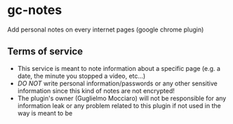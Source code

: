 # gc-notes
Add personal notes on every internet pages (google chrome plugin)

## Terms of service

* This service is meant to note information about a specific page (e.g. a date, the minute you stopped a video, etc...)
* _DO NOT_ write personal information/passwords or any other sensitive information since this kind of notes are not encrypted!
* The plugin's owner (Guglielmo Mocciaro) will not be responsible for any information leak or any problem related to this plugin if not used in the way is meant to be